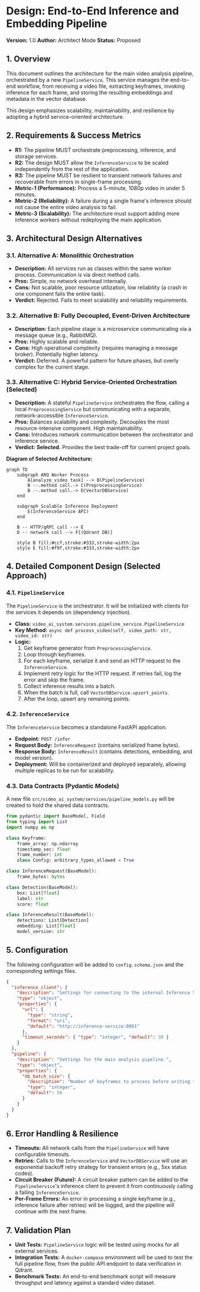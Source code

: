 # Design: End-to-End Inference and Embedding Pipeline

**Version:** 1.0
**Author:** Architect Mode
**Status:** Proposed

## 1. Overview

This document outlines the architecture for the main video analysis pipeline, orchestrated by a new `PipelineService`. This service manages the end-to-end workflow, from receiving a video file, extracting keyframes, invoking inference for each frame, and storing the resulting embeddings and metadata in the vector database.

This design emphasizes scalability, maintainability, and resilience by adopting a hybrid service-oriented architecture.

## 2. Requirements & Success Metrics

- **R1:** The pipeline MUST orchestrate preprocessing, inference, and storage services.
- **R2:** The design MUST allow the `InferenceService` to be scaled independently from the rest of the application.
- **R3:** The pipeline MUST be resilient to transient network failures and recoverable from errors in single-frame processing.
- **Metric-1 (Performance):** Process a 5-minute, 1080p video in under 5 minutes.
- **Metric-2 (Reliability):** A failure during a single frame's inference should not cause the entire video analysis to fail.
- **Metric-3 (Scalability):** The architecture must support adding more inference workers without redeploying the main application.

## 3. Architectural Design Alternatives

### 3.1. Alternative A: Monolithic Orchestration

- **Description:** All services run as classes within the same worker process. Communication is via direct method calls.
- **Pros:** Simple, no network overhead internally.
- **Cons:** Not scalable, poor resource utilization, low reliability (a crash in one component fails the entire task).
- **Verdict:** Rejected. Fails to meet scalability and reliability requirements.

### 3.2. Alternative B: Fully Decoupled, Event-Driven Architecture

- **Description:** Each pipeline stage is a microservice communicating via a message queue (e.g., RabbitMQ).
- **Pros:** Highly scalable and reliable.
- **Cons:** High operational complexity (requires managing a message broker). Potentially higher latency.
- **Verdict:** Deferred. A powerful pattern for future phases, but overly complex for the current stage.

### 3.3. Alternative C: Hybrid Service-Oriented Orchestration (Selected)

- **Description:** A stateful `PipelineService` orchestrates the flow, calling a local `PreprocessingService` but communicating with a separate, network-accessible `InferenceService`.
- **Pros:** Balances scalability and complexity. Decouples the most resource-intensive component. High maintainability.
- **Cons:** Introduces network communication between the orchestrator and inference service.
- **Verdict:** **Selected.** Provides the best trade-off for current project goals.

**Diagram of Selected Architecture:**

```mermaid
graph TD
    subgraph ARQ Worker Process
        A[analyze_video task] --> B(PipelineService)
        B --.method call.-> C(PreprocessingService)
        B --.method call.-> D(VectorDBService)
    end

    subgraph Scalable Inference Deployment
        E(InferenceService API)
    end

    B -- HTTP/gRPC call --> E
    D -- network call --> F[(Qdrant DB)]

    style B fill:#ccf,stroke:#333,stroke-width:2px
    style E fill:#f9f,stroke:#333,stroke-width:2px
```

## 4. Detailed Component Design (Selected Approach)

### 4.1. `PipelineService`

The `PipelineService` is the orchestrator. It will be initialized with clients for the services it depends on (dependency injection).

- **Class:** `video_ai_system.services.pipeline_service.PipelineService`
- **Key Method:** `async def process_video(self, video_path: str, video_id: str)`
- **Logic:**
  1.  Get keyframe generator from `PreprocessingService`.
  2.  Loop through keyframes.
  3.  For each keyframe, serialize it and send an HTTP request to the `InferenceService`.
  4.  Implement retry logic for the HTTP request. If retries fail, log the error and skip the frame.
  5.  Collect inference results into a batch.
  6.  When the batch is full, call `VectorDBService.upsert_points`.
  7.  After the loop, upsert any remaining points.

### 4.2. `InferenceService`

The `InferenceService` becomes a standalone FastAPI application.

- **Endpoint:** `POST /infer`
- **Request Body:** `InferenceRequest` (contains serialized frame bytes).
- **Response Body:** `InferenceResult` (contains detections, embedding, and model version).
- **Deployment:** Will be containerized and deployed separately, allowing multiple replicas to be run for scalability.

### 4.3. Data Contracts (Pydantic Models)

A new file `src/video_ai_system/services/pipeline_models.py` will be created to hold the shared data contracts.

```python
from pydantic import BaseModel, Field
from typing import List
import numpy as np

class Keyframe:
    frame_array: np.ndarray
    timestamp_sec: float
    frame_number: int
    class Config: arbitrary_types_allowed = True

class InferenceRequest(BaseModel):
    frame_bytes: bytes

class Detection(BaseModel):
    box: List[float]
    label: str
    score: float

class InferenceResult(BaseModel):
    detections: List[Detection]
    embedding: List[float]
    model_version: str
```

## 5. Configuration

The following configuration will be added to `config.schema.json` and the corresponding settings files.

```json
{
  "inference_client": {
    "description": "Settings for connecting to the internal Inference Service.",
    "type": "object",
    "properties": {
      "url": {
        "type": "string",
        "format": "uri",
        "default": "http://inference-service:8001"
      },
      "timeout_seconds": { "type": "integer", "default": 30 }
    }
  },
  "pipeline": {
    "description": "Settings for the main analysis pipeline.",
    "type": "object",
    "properties": {
      "db_batch_size": {
        "description": "Number of keyframes to process before writing to the database.",
        "type": "integer",
        "default": 50
      }
    }
  }
}
```

## 6. Error Handling & Resilience

- **Timeouts:** All network calls from the `PipelineService` will have configurable timeouts.
- **Retries:** Calls to the `InferenceService` and `VectorDBService` will use an exponential backoff retry strategy for transient errors (e.g., 5xx status codes).
- **Circuit Breaker (Future):** A circuit breaker pattern can be added to the `PipelineService`'s inference client to prevent it from continuously calling a failing `InferenceService`.
- **Per-Frame Errors:** An error in processing a single keyframe (e.g., inference failure after retries) will be logged, and the pipeline will continue with the next frame.

## 7. Validation Plan

- **Unit Tests:** `PipelineService` logic will be tested using mocks for all external services.
- **Integration Tests:** A `docker-compose` environment will be used to test the full pipeline flow, from the public API endpoint to data verification in Qdrant.
- **Benchmark Tests:** An end-to-end benchmark script will measure throughput and latency against a standard video dataset.
